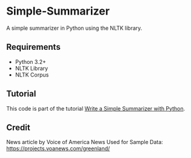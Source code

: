 # Simple-Summarizer
A simple summarizer in Python using the NLTK library.

## Requirements
* Python 3.2+
* NLTK Library
* NLTK Corpus 

## Tutorial
This code is part of the tutorial [Write a Simple Summarizer with Python](https://medium.com/@jodylecompte/write-a-simple-summarizer-in-python-e9ca6138a08e).

## Credit
News article by Voice of America News Used for Sample Data: https://projects.voanews.com/greenland/ 
